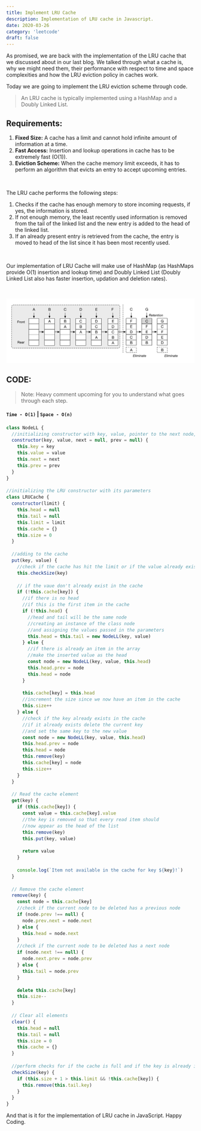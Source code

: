 ```yaml
---
title: Implement LRU Cache
description: Implementation of LRU cache in Javascript.
date: 2020-03-26
category: 'leetcode'
draft: false
---
```


As promised, we are back with the implementation of the LRU cache that we discussed about in our last blog. We talked through what a cache is, why we might need them, their performance with respect to time and space complexities and how the LRU eviction policy in caches work.

Today we are going to implement the LRU eviction scheme through code.

> An LRU cache is typically implemented using a HashMap and a Doubly Linked List.

## Requirements:

1. **Fixed Size:** A cache has a limit and cannot hold infinite amount of information at a time.
2. **Fast Access:** Insertion and lookup operations in cache has to be extremely fast (O(1)).
3. **Eviction Scheme:** When the cache memory limit exceeds, it has to perform an algorithm that evicts an entry to accept upcoming entries.

<br/>

The LRU cache performs the following steps:

1. Checks if the cache has enough memory to store incoming requests, if yes, the information is stored.
2. If not enough memory, the least recently used information is removed from the tail of the linked list and the new entry is added to the head of the linked list.
3. If an already present entry is retrieved from the cache, the entry is moved to head of the list since it has been most recently used.

</br>

Our implementation of LRU Cache will make use of HashMap (as HashMaps provide O(1) insertion and lookup time) and Doubly Linked List (Doubly Linked List also has faster insertion, updation and deletion rates).

</br>

![lru-cache](./assets/lru.png)

## CODE:

> Note: Heavy comment upcoming for you to understand what goes through each step.

#### `Time - O(1)` | `Space - O(n)`

```javascript
class NodeLL {
  //initializing constructor with key, value, pointer to the next node, and pointer to the previous node
  constructor(key, value, next = null, prev = null) {
    this.key = key
    this.value = value
    this.next = next
    this.prev = prev
  }
}

//initializing the LRU constructor with its parameters
class LRUCache {
  constructor(limit) {
    this.head = null
    this.tail = null
    this.limit = limit
    this.cache = {}
    this.size = 0
  }

  //adding to the cache
  put(key, value) {
    //check if the cache has hit the limit or if the value already exists in the cache
    this.checkSize(key)

    // if the vaue don't already exist in the cache
    if (!this.cache[key]) {
      //if there is no head
      //if this is the first item in the cache
      if (!this.head) {
        //head and tail will be the same node
        //creating an instance of the class node
        //and assigning the values passed in the parameters
        this.head = this.tail = new NodeLL(key, value)
      } else {
        //if there is already an item in the array
        //make the inserted value as the head
        const node = new NodeLL(key, value, this.head)
        this.head.prev = node
        this.head = node
      }

      this.cache[key] = this.head
      //increment the size since we now have an item in the cache
      this.size++
    } else {
      //check if the key already exists in the cache
      //if it already exists delete the current key
      //and set the same key to the new value
      const node = new NodeLL(key, value, this.head)
      this.head.prev = node
      this.head = node
      this.remove(key)
      this.cache[key] = node
      this.size++
    }
  }

  // Read the cache element
  get(key) {
    if (this.cache[key]) {
      const value = this.cache[key].value
      //the key is removed so that every read item should
      //now appear as the head of the list
      this.remove(key)
      this.put(key, value)

      return value
    }

    console.log(`Item not available in the cache for key ${key}!`)
  }

  // Remove the cache element
  remove(key) {
    const node = this.cache[key]
    //check if the current node to be deleted has a previous node
    if (node.prev !== null) {
      node.prev.next = node.next
    } else {
      this.head = node.next
    }
    //check if the current node to be deleted has a next node
    if (node.next !== null) {
      node.next.prev = node.prev
    } else {
      this.tail = node.prev
    }

    delete this.cache[key]
    this.size--
  }

  // Clear all elements
  clear() {
    this.head = null
    this.tail = null
    this.size = 0
    this.cache = {}
  }

  //perform checks for if the cache is full and if the key is already in the cache
  checkSize(key) {
    if (this.size + 1 > this.limit && !this.cache[key]) {
      this.remove(this.tail.key)
    }
  }
}
```

And that is it for the implementation of LRU cache in JavaScript. Happy Coding.

